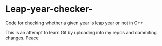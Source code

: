 # Leap-year-checker-
Code for checking whether a given year is leap year or not in C++

This is an attempt to learn Git by uploading into my repos and commiting changes.
Peace
